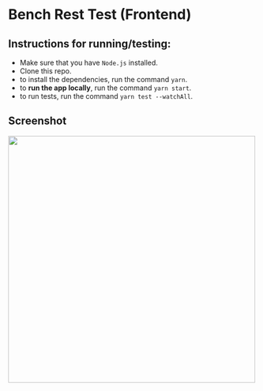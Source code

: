 # Bench Rest Test (Frontend)

## Instructions for running/testing:
- Make sure that you have `Node.js` installed.
- Clone this repo.
- to install the dependencies, run the command `yarn`.
- to **run the app locally**, run the command `yarn start`.
- to run tests, run the command `yarn test --watchAll`.

## Screenshot
<img height="500px" src="https://user-images.githubusercontent.com/25351744/142301765-c3b404a4-21f3-4e82-8986-eb88fd9a65c0.png" />
